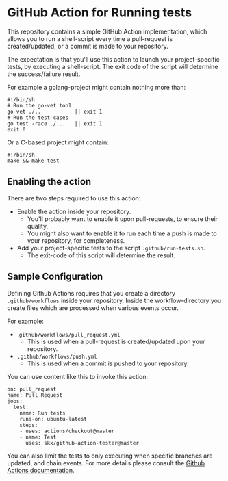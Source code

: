 # GitHub Action for Running tests

This repository contains a simple GitHub Action implementation, which allows you to run a shell-script every time a pull-request is created/updated, or a commit is made to your repository.

The expectation is that you'll use this action to launch your project-specific tests, by executing a shell-script.  The  exit code of the script will determine the success/failure result.

For example a golang-project might contain nothing more than:

    #!/bin/sh
    # Run the go-vet tool
    go vet ./..           || exit 1
    # Run the test-cases
    go test -race ./...   || exit 1
    exit 0

Or a C-based project might contain:

    #!/bin/sh
    make && make test


## Enabling the action

There are two steps required to use this action:

* Enable the action inside your repository.
  * You'll probably want to enable it upon pull-requests, to ensure their quality.
  * You might also want to enable it to run each time a push is made to your repository, for completeness.
* Add your project-specific tests to the script `.github/run-tests.sh`.
  * The exit-code of this script will determine the result.


## Sample Configuration

Defining Github Actions requires that you create a directory `.github/workflows` inside your repository.  Inside the workflow-directory you create files which are processed when various events occur.

For example:

* .`github/workflows/pull_request.yml`
  * This is used when a pull-request is created/updated upon your repository.
* `.github/workflows/push.yml`
  * This is used when a commit is pushed to your repository.

You can use content like this to invoke this action:

```
on: pull_request
name: Pull Request
jobs:
  test:
    name: Run tests
    runs-on: ubuntu-latest
    steps:
    - uses: actions/checkout@master
    - name: Test
      uses: skx/github-action-tester@master
```

You can also limit the tests to only executing when specific branches are updated, and chain events.  For more details please consult the [Github Actions documentation](https://developer.github.com/actions/).
